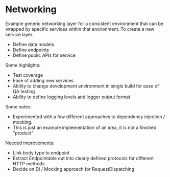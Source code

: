 # Networking

Example generic networking layer for a consistent environment that can be wrapped by specific services within that environment.
To create a new service layer:
- Define data models
- Define endpoints
- Define public APIs for service

Some highlights:
- Test coverage
- Ease of adding new services
- Ability to change development environment in single build for ease of QA testing
- Ability to define logging levels and logger output format

Some notes:
- Experimented with a few different approaches to dependency injection / mocking.
- This is just an example implementation of an idea, it is not a finished "product"

Needed improvements:
- Link body type to endpoint 
- Extract Endpointable out into clearly defined protocols for different HTTP methods
- Decide on DI / Mocking approach for RequestDispatching
